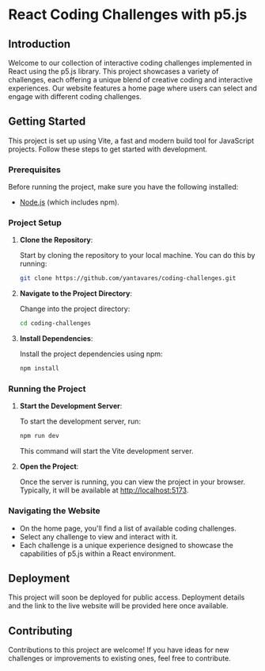# React Coding Challenges with p5.js

## Introduction

Welcome to our collection of interactive coding challenges implemented in React using the p5.js library. This project showcases a variety of challenges, each offering a unique blend of creative coding and interactive experiences. Our website features a home page where users can select and engage with different coding challenges.

## Getting Started

This project is set up using Vite, a fast and modern build tool for JavaScript projects. Follow these steps to get started with development.

### Prerequisites

Before running the project, make sure you have the following installed:

- [Node.js](https://nodejs.org/) (which includes npm).

### Project Setup

1. **Clone the Repository**:

   Start by cloning the repository to your local machine. You can do this by running:

   ```bash
   git clone https://github.com/yantavares/coding-challenges.git
   ```

2. **Navigate to the Project Directory**:

   Change into the project directory:

   ```bash
   cd coding-challenges
   ```

3. **Install Dependencies**:

   Install the project dependencies using npm:

   ```bash
   npm install
   ```

### Running the Project

1. **Start the Development Server**:

   To start the development server, run:

   ```bash
   npm run dev
   ```

   This command will start the Vite development server.

2. **Open the Project**:

   Once the server is running, you can view the project in your browser. Typically, it will be available at [http://localhost:5173](http://localhost:5173).

### Navigating the Website

- On the home page, you'll find a list of available coding challenges.
- Select any challenge to view and interact with it.
- Each challenge is a unique experience designed to showcase the capabilities of p5.js within a React environment.

## Deployment

This project will soon be deployed for public access. Deployment details and the link to the live website will be provided here once available.

## Contributing

Contributions to this project are welcome! If you have ideas for new challenges or improvements to existing ones, feel free to contribute.
